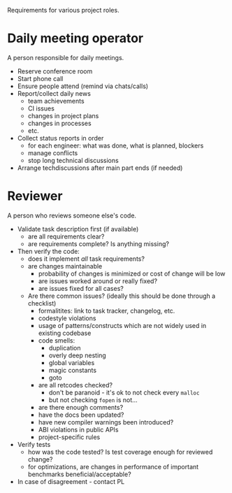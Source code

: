 Requirements for various project roles.

# Daily meeting operator

A person responsible for daily meetings.

* Reserve conference room
* Start phone call
* Ensure people attend (remind via chats/calls)
* Report/collect daily news
  * team achievements
  * CI issues
  * changes in project plans
  * changes in processes
  * etc.
* Collect status reports in order
  * for each engineer: what was done, what is planned, blockers
  * manage conflicts
  * stop long technical discussions
* Arrange techdiscussions after main part ends (if needed)

# Reviewer

A person who reviews someone else's code.

* Validate task description first (if available)
  * are all requirements clear?
  * are requirements complete? Is anything missing?
* Then verify the code:
  * does it implement _all_ task requirements?
  * are changes maintainable
    * probability of changes is minimized or cost of change will be low
    * are issues worked around or really fixed?
    * are issues fixed for all cases?
  * Are there common issues? (ideally this should be done
    through a checklist)
    * formalitites: link to task tracker, changelog, etc.
    * codestyle violations
    * usage of patterns/constructs which are not widely used
      in existing codebase
    * code smells:
      * duplication
      * overly deep nesting
      * global variables
      * magic constants
      * goto
    * are all retcodes checked?
      * don't be paranoid - it's ok to not check every `malloc`
      * but not checking `fopen` is not...
    * are there enough comments?
    * have the docs been updated?
    * have new compiler warnings been introduced?
    * ABI violations in public APIs
    * project-specific rules
* Verify tests
  * how was the code tested? Is test coverage enough for reviewed change?
  * for optimizations, are changes in performance of important benchmarks
    beneficial/acceptable?
* In case of disagreement - contact PL
